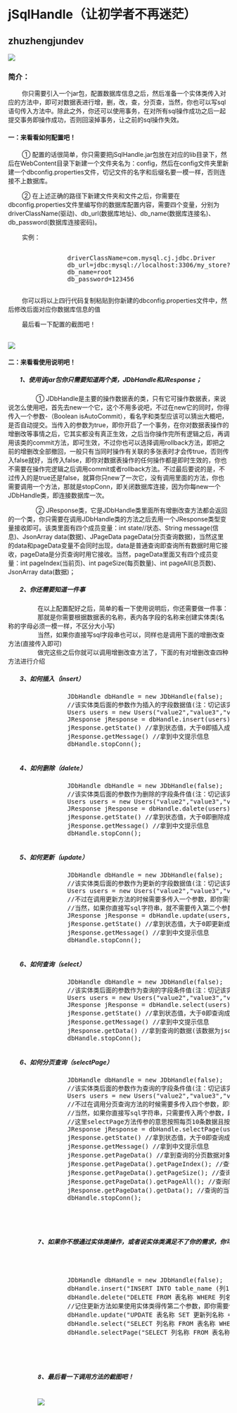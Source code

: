 <html>
        <body>
        <h1>jSqlHandle（让初学者不再迷茫）</h1>
        <h2>zhuzhengjundev</h2>
        <img src="https://qlogo1.store.qq.com/qzone/1471888328/1471888328/100?1590622011">
        <h3>简介：</h3>
        <p>&nbsp;&nbsp;&nbsp;&nbsp;&nbsp;&nbsp;&nbsp;&nbsp;你只需要引入一个jar包，配置数据库信息之后，然后准备一个实体类传入对应的方法中，即可对数据表进行增，删，改，查，分页查，当然，你也可以写sql语句传入方法中。除此之外，你还可以使用事务，在对所有sql操作成功之后一起提交事务即操作成功，否则回滚掉事务，让之前的sql操作失效。
        </p>
        <h4>一：来看看如何配置吧！</h4>
        <p>&nbsp;&nbsp;&nbsp;&nbsp;&nbsp;&nbsp;&nbsp;&nbsp;① 配置的话很简单，你只需要把jSqlHandle.jar包放在对应的lib目录下，然后在WebContent目录下新建一个文件夹名为：config，然后在config文件夹里新建一个dbconfig.properties文件，切记文件的名字和后缀名要一模一样，否则连接不上数据库。</p>
        <p>&nbsp;&nbsp;&nbsp;&nbsp;&nbsp;&nbsp;&nbsp;&nbsp;② 在上述正确的路径下新建文件夹和文件之后，你需要在dbconfig.properties文件里编写你的数据库配置内容，需要四个变量，分别为driverClassName(驱动)、db_url(数据库地址)、db_name(数据库连接名)、db_password(数据库连接密码)。</p>
        <p>&nbsp;&nbsp;&nbsp;&nbsp;&nbsp;&nbsp;&nbsp;&nbsp;实例：</p>
        <pre>     
                driverClassName=com.mysql.cj.jdbc.Driver
                db_url=jdbc:mysql://localhost:3306/my_store?useUnicode=true&characterEncoding=utf-8&serverTimezone=UTC
                db_name=root
                db_password=123456
        </pre>
        <p>&nbsp;&nbsp;&nbsp;&nbsp;&nbsp;&nbsp;&nbsp;&nbsp;你可以将以上四行代码复制粘贴到你新建的dbconfig.properties文件中，然后修改后面对应你数据库信息的值</p>
        <p>&nbsp;&nbsp;&nbsp;&nbsp;&nbsp;&nbsp;&nbsp;&nbsp;最后看一下配置的截图吧！</p><br>
        <img src="http://a1.qpic.cn/psc?/V100BnzP2hNMuE/qWkkGOdvaHRbO0s2SzmJ0NRgdj09ekusZlZr8Kz*SRJhLXbkGm6MNPTJ0BVt5B*Yal*NqsTMe8FGjIHkptXzxQ!!/c&ek=1&kp=1&pt=0&bo=iwWQAgAAAAADFy4!&tl=1&vuin=1471888328&tm=1594108800&sce=60-2-2&rf=0-0">
        <h4>二：来看看使用说明吧！</h4>
        <h5>&nbsp;&nbsp;&nbsp;&nbsp;&nbsp;&nbsp;&nbsp;&nbsp;1、使用该jar包你只需要知道两个类，JDbHandle和JResponse；</h5>
        <p>&nbsp;&nbsp;&nbsp;&nbsp;&nbsp;&nbsp;&nbsp;&nbsp;&nbsp;&nbsp;&nbsp;&nbsp;&nbsp;&nbsp;&nbsp;&nbsp;① JDbHandle是主要的操作数据表的类，只有它可操作数据表，来说说怎么使用吧，首先去new一个它，这个不用多说吧，不过在new它的同时，你得传入一个参数-（Boolean isAutoCommit），看名字和类型应该可以猜出大概吧，是否自动提交。当传入的参数为true，即你开启了一个事务，在你对数据表操作的增删改等事情之后，它其实都没有真正生效，之后当你操作完所有逻辑之后，再调用该类的commit方法，即可生效，不过你也可以选择调用rollback方法，即把之前的增删改全部撤回，一般只有当同时操作有关联的多张表时才会传true，否则传入false就好，当传入false，即你对数据表操作的任何操作都是即时生效的，你也不需要在操作完逻辑之后调用commit或者rollback方法。不过最后要说的是，不过传入的是true还是false，就算你只new了一次它，没有调用里面的方法，你也需要调用一个方法，那就是stopConn，即关闭数据库连接，因为你每new一个JDbHandle类，即连接数据库一次。</p>
        <p>&nbsp;&nbsp;&nbsp;&nbsp;&nbsp;&nbsp;&nbsp;&nbsp;&nbsp;&nbsp;&nbsp;&nbsp;&nbsp;&nbsp;&nbsp;&nbsp;② JResponse类，它是JDbHandle类里面所有增删改查方法都会返回的一个类，你只需要在调用JDbHandle类的方法之后去用一个JResponse类型变量接收即可。该类里面有四个成员变量：int state//状态、String message(信息)、JsonArray data(数据)、JPageData pageData(分页查询数据)，当然这里的data和pageData变量不会同时出现，data是普通查询即查询所有数据时用它接收，pageData是分页查询时用它接收。当然，pageData里面又有四个成员变量：int pageIndex(当前页)、int pageSize(每页数量)、int pageAll(总页数)、JsonArray data(数据)；</p>
        <h5>&nbsp;&nbsp;&nbsp;&nbsp;&nbsp;&nbsp;&nbsp;&nbsp;2、你还需要知道一件事</h5>
        <p>
                &nbsp;&nbsp;&nbsp;&nbsp;&nbsp;&nbsp;&nbsp;&nbsp;&nbsp;&nbsp;&nbsp;&nbsp;&nbsp;&nbsp;&nbsp;&nbsp;
                在以上配置配好之后，简单的看一下使用说明后，你还需要做一件事：<br>
                &nbsp;&nbsp;&nbsp;&nbsp;&nbsp;&nbsp;&nbsp;&nbsp;&nbsp;&nbsp;&nbsp;&nbsp;&nbsp;&nbsp;&nbsp;&nbsp;
                那就是你需要根据数据表的名称，表内各字段的名称来创建实体类(名称的字母必须一模一样，不区分大小写)<br>
                &nbsp;&nbsp;&nbsp;&nbsp;&nbsp;&nbsp;&nbsp;&nbsp;&nbsp;&nbsp;&nbsp;&nbsp;&nbsp;&nbsp;&nbsp;&nbsp;
                当然，如果你直接写sql字段串也可以，同样也是调用下面的增删改查方法(直接传入即可)<br>
                &nbsp;&nbsp;&nbsp;&nbsp;&nbsp;&nbsp;&nbsp;&nbsp;&nbsp;&nbsp;&nbsp;&nbsp;&nbsp;&nbsp;&nbsp;&nbsp;
                做完这些之后你就可以调用增删改查方法了，下面的有对增删改查四种方法进行介绍
        </p>
        <h5>&nbsp;&nbsp;&nbsp;&nbsp;&nbsp;&nbsp;&nbsp;&nbsp;3、如何插入（insert）</h5>
        <pre>
                JDbHandle dbHandle = new JDbHandle(false);
                //该实体类后面的参数作为插入的字段数据值(注：切记该实体类的类名和成员变量名字要与数据表对应，不能缺少或添加字段，不区分大小写)
                Users users = new Users("value2","value3","value4","value5");
                JResponse jResponse = dbHandle.insert(users);
                jResponse.getState() //拿到状态值，大于0即插入成功，等于0即插入失败
                jResponse.getMessage() //拿到中文提示信息
                dbHandle.stopConn();
        </pre>
        <h5>&nbsp;&nbsp;&nbsp;&nbsp;&nbsp;&nbsp;&nbsp;&nbsp;4、如何删除（dalete）</h5>
        <pre>
                JDbHandle dbHandle = new JDbHandle(false);
                //该实体类后面的参数作为删除的字段条件值(注：切记该实体类的类名和成员变量名字要与数据表对应，不能缺少或添加字段，不区分大小写)
                Users users = new Users("value2","value3","value4","value5");
                JResponse jResponse = dbHandle.dalete(users);
                jResponse.getState() //拿到状态值，大于0即删除成功，等于0即删除失败
                jResponse.getMessage() //拿到中文提示信息
                dbHandle.stopConn();
        </pre>
        <h5>&nbsp;&nbsp;&nbsp;&nbsp;&nbsp;&nbsp;&nbsp;&nbsp;5、如何更新（update）</h5>
        <pre>
                JDbHandle dbHandle = new JDbHandle(false);
                //该实体类后面的参数作为更新的字段数据值(注：切记该实体类的类名和成员变量名字要与数据表对应，不能缺少或添加字段，不区分大小写)
                Users users = new Users("value2","value3","value4","value5");
                //不过在调用更新方法的时候需要多传入一个参数，即你需要使用哪些字段名称作为更新条件，可多个条件，中间用英文逗号隔开，作为字符串传入即可
                //当然，如果你直接写sql字符串，就不需要传入第二个参数
                JResponse jResponse = dbHandle.update(users,"userName,userPwd");
                jResponse.getState() //拿到状态值，大于0即更新成功，等于0即更新失败
                jResponse.getMessage() //拿到中文提示信息
                dbHandle.stopConn();
        </pre>
        <h5>&nbsp;&nbsp;&nbsp;&nbsp;&nbsp;&nbsp;&nbsp;&nbsp;6、如何查询（select）</h5>
        <pre>
                JDbHandle dbHandle = new JDbHandle(false);
                //该实体类后面的参数作为查询的字段条件值(注：切记该实体类的类名和成员变量名字要与数据表对应，不能缺少或添加字段，不区分大小写)
                Users users = new Users("value2","value3","value4","value5");
                JResponse jResponse = dbHandle.select(users);
                jResponse.getState() //拿到状态值，大于0即查询成功，等于0即查询的数据为空或查询失败
                jResponse.getMessage() //拿到中文提示信息
                jResponse.getData() //拿到查询的数据(该数据为jsonArray格式，你也可以使用gson将它转成List )
                dbHandle.stopConn();
        </pre>
        <h5>&nbsp;&nbsp;&nbsp;&nbsp;&nbsp;&nbsp;&nbsp;&nbsp;6、如何分页查询（selectPage）</h5>
        <pre>
                JDbHandle dbHandle = new JDbHandle(false);
                //该实体类后面的参数作为查询的字段条件值(注：切记该实体类的类名和成员变量名字要与数据表对应，不能缺少或添加字段，不区分大小写)
                Users users = new Users("value2","value3","value4","value5");
                //不过在调用分页查询方法的时候需要多传入四个参数，即查询排序的字段，以及排序方式（是否正序），你要查询的页码，还有每页显示的数据条数
                //当然，如果你直接写sql字符串，只需要传入两个参数，即你要查询的页码，还有每页显示的数据条数，不过这里要注意一点，传入的sql字符串结尾不要加封号
                //这里selectPage方法传参的意思按照每页10条数据且按照 row_id 和  user_name 字段倒叙查询出第一页的数据
                JResponse jResponse = dbHandle.selectPage(users2,"  row_id , user_name ",false,1,10);
                jResponse.getState() //拿到状态值，大于0即查询成功，等于0即查询的数据为空或查询失败
                jResponse.getMessage() //拿到中文提示信息
                jResponse.getPageData() //拿到查询的分页数据对象(该数据为JPageData对象，使用说明中有提到)
                jResponse.getPageData().getPageIndex(); //查询的当前页码
                jResponse.getPageData().getPageSize(); //查询的每页显示的数据条数
                jResponse.getPageData().getPageAll(); //查询的数据的总页数
                jResponse.getPageData().getData(); //查询的当前页码的数据(该数据同样为jsonArray格式，你也可以使用gson将它转成List )
                dbHandle.stopConn();
        </p>
        <h5>&nbsp;&nbsp;&nbsp;&nbsp;&nbsp;&nbsp;&nbsp;&nbsp;7、如果你不想通过实体类操作，或者说实体类满足不了你的需求，你可以自己编写sql语句，以字符串的格式传入上面五种方法中传实体类的位置</h5>
        <pre>
                JDbHandle dbHandle = new JDbHandle(false);
                dbHandle.insert("INSERT INTO table_name (列1, 列2,...) VALUES (值1, 值2,....)");
                dbHandle.delete("DELETE FROM 表名称 WHERE 列名称 = 值 AND 列名称 = 值");
                //记住更新方法如果使用实体类得传第二个参数，即你需要使用哪些字段名称作为更新条件，可多个条件，中间用逗号隔开，作为字符串传入即可;这里直接写sql不需要传
                dbHandle.update("UPDATE 表名称 SET 更新列名称 = 新值 WHERE 条件列名称 = 条件值");
                dbHandle.select("SELECT 列名称 FROM 表名称 WHERE 条件列名称 = 条件值");
                dbHandle.selectPage("SELECT 列名称 FROM 表名称 WHERE 条件列名称 = 条件值",1,10);//注意这里传参的sql语句结尾不要加封号
        </pre>
        <h5>&nbsp;&nbsp;&nbsp;&nbsp;&nbsp;&nbsp;&nbsp;&nbsp;8、最后看一下调用方法的截图吧！</h5>
        <img src="http://m.qpic.cn/psc?/V100BnzP2hNMuE/qWkkGOdvaHRbO0s2SzmJ0AMD0o*3B7A15BHC5jhnFCogYB9LJB.zXxoe0AMnkE.4ttzx*jXZRXrH.8h04Z2jsw!!/b&bo=jwUXAwAAAAADB7w!&rf=viewer_4" />
        </body>
</html>
